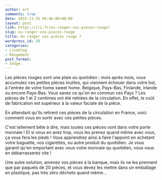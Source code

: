```yaml
---
author: art
comments: true
date: 2015-11-25 09:46:06+00:00
layout: post
link: https://irz.fr/ou-ranger-vos-pieces-rouge/
slug: ou-ranger-vos-pieces-rouge
title: Ou ranger vos pièces rouge ?
wordpress_id: 28
categories:
- Liveblog
- Rangement
post_format:
- Image
---
```


Les pièces rouges sont une plaie au quotidien : mois après mois, vous accumulez ces petites pièces inutiles, qui viennent échouer dans votre bol, à l'entrée de votre home sweet home. Belgique, Pays-Bas, Finlande, Irlande ou encore Pays-Bas. Vous savez ce qu'on en commun ces Pays ? Les pièces de 1 et 2 centimes ont été retirées de la circulation. En effet, le coût de fabrication est supérieur à la valeur faciale de la pièce.

En attendant qu'ils retirent ces pièces de la circulation en France, voici comment vous en sortir avec ces petites pièces.

C'est tellement bête à dire, mais toutes ces pièces vont dans votre porte monnaie ! Et si vous en avez trop, vous les prenez quand même avec vous, ça vous fera les pieds ! Vous apprendrez ainsi à faire l'appoint en achetant votre baguette, vos cigarettes, ou autre produit du quotidien. Je vous garanti qu'en emportant avec vous votre monnaie qu quotidien, vous vous en débarrasserez vite !

Une autre solution, amenez vos pièces à la banque, mais ils ne les prennent que par paquets de 20 pièces, et vous devez les mettre dans un emballage en plastique, pas très zéro déchets quand même...
